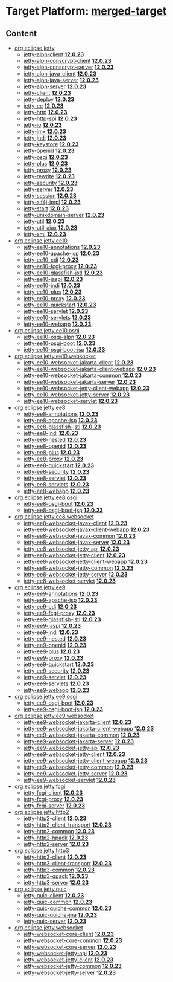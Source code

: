 # Target Platform: [merged-target](https://github.com/eclipse-orbit/orbit-simrel/blob/main/maven-jetty/tp/MavenJetty.target)

## Content
 - [org.eclipse.jetty](https://repo.maven.apache.org/maven2/org/eclipse/jetty/)
    - [jetty-alpn-client](https://repo.maven.apache.org/maven2/org/eclipse/jetty/jetty-alpn-client/) **[12.0.23](https://repo.maven.apache.org/maven2/org/eclipse/jetty/jetty-alpn-client/12.0.23)**
    - [jetty-alpn-conscrypt-client](https://repo.maven.apache.org/maven2/org/eclipse/jetty/jetty-alpn-conscrypt-client/) **[12.0.23](https://repo.maven.apache.org/maven2/org/eclipse/jetty/jetty-alpn-conscrypt-client/12.0.23)**
    - [jetty-alpn-conscrypt-server](https://repo.maven.apache.org/maven2/org/eclipse/jetty/jetty-alpn-conscrypt-server/) **[12.0.23](https://repo.maven.apache.org/maven2/org/eclipse/jetty/jetty-alpn-conscrypt-server/12.0.23)**
    - [jetty-alpn-java-client](https://repo.maven.apache.org/maven2/org/eclipse/jetty/jetty-alpn-java-client/) **[12.0.23](https://repo.maven.apache.org/maven2/org/eclipse/jetty/jetty-alpn-java-client/12.0.23)**
    - [jetty-alpn-java-server](https://repo.maven.apache.org/maven2/org/eclipse/jetty/jetty-alpn-java-server/) **[12.0.23](https://repo.maven.apache.org/maven2/org/eclipse/jetty/jetty-alpn-java-server/12.0.23)**
    - [jetty-alpn-server](https://repo.maven.apache.org/maven2/org/eclipse/jetty/jetty-alpn-server/) **[12.0.23](https://repo.maven.apache.org/maven2/org/eclipse/jetty/jetty-alpn-server/12.0.23)**
    - [jetty-client](https://repo.maven.apache.org/maven2/org/eclipse/jetty/jetty-client/) **[12.0.23](https://repo.maven.apache.org/maven2/org/eclipse/jetty/jetty-client/12.0.23)**
    - [jetty-deploy](https://repo.maven.apache.org/maven2/org/eclipse/jetty/jetty-deploy/) **[12.0.23](https://repo.maven.apache.org/maven2/org/eclipse/jetty/jetty-deploy/12.0.23)**
    - [jetty-ee](https://repo.maven.apache.org/maven2/org/eclipse/jetty/jetty-ee/) **[12.0.23](https://repo.maven.apache.org/maven2/org/eclipse/jetty/jetty-ee/12.0.23)**
    - [jetty-http](https://repo.maven.apache.org/maven2/org/eclipse/jetty/jetty-http/) **[12.0.23](https://repo.maven.apache.org/maven2/org/eclipse/jetty/jetty-http/12.0.23)**
    - [jetty-http-spi](https://repo.maven.apache.org/maven2/org/eclipse/jetty/jetty-http-spi/) **[12.0.23](https://repo.maven.apache.org/maven2/org/eclipse/jetty/jetty-http-spi/12.0.23)**
    - [jetty-io](https://repo.maven.apache.org/maven2/org/eclipse/jetty/jetty-io/) **[12.0.23](https://repo.maven.apache.org/maven2/org/eclipse/jetty/jetty-io/12.0.23)**
    - [jetty-jmx](https://repo.maven.apache.org/maven2/org/eclipse/jetty/jetty-jmx/) **[12.0.23](https://repo.maven.apache.org/maven2/org/eclipse/jetty/jetty-jmx/12.0.23)**
    - [jetty-jndi](https://repo.maven.apache.org/maven2/org/eclipse/jetty/jetty-jndi/) **[12.0.23](https://repo.maven.apache.org/maven2/org/eclipse/jetty/jetty-jndi/12.0.23)**
    - [jetty-keystore](https://repo.maven.apache.org/maven2/org/eclipse/jetty/jetty-keystore/) **[12.0.23](https://repo.maven.apache.org/maven2/org/eclipse/jetty/jetty-keystore/12.0.23)**
    - [jetty-openid](https://repo.maven.apache.org/maven2/org/eclipse/jetty/jetty-openid/) **[12.0.23](https://repo.maven.apache.org/maven2/org/eclipse/jetty/jetty-openid/12.0.23)**
    - [jetty-osgi](https://repo.maven.apache.org/maven2/org/eclipse/jetty/jetty-osgi/) **[12.0.23](https://repo.maven.apache.org/maven2/org/eclipse/jetty/jetty-osgi/12.0.23)**
    - [jetty-plus](https://repo.maven.apache.org/maven2/org/eclipse/jetty/jetty-plus/) **[12.0.23](https://repo.maven.apache.org/maven2/org/eclipse/jetty/jetty-plus/12.0.23)**
    - [jetty-proxy](https://repo.maven.apache.org/maven2/org/eclipse/jetty/jetty-proxy/) **[12.0.23](https://repo.maven.apache.org/maven2/org/eclipse/jetty/jetty-proxy/12.0.23)**
    - [jetty-rewrite](https://repo.maven.apache.org/maven2/org/eclipse/jetty/jetty-rewrite/) **[12.0.23](https://repo.maven.apache.org/maven2/org/eclipse/jetty/jetty-rewrite/12.0.23)**
    - [jetty-security](https://repo.maven.apache.org/maven2/org/eclipse/jetty/jetty-security/) **[12.0.23](https://repo.maven.apache.org/maven2/org/eclipse/jetty/jetty-security/12.0.23)**
    - [jetty-server](https://repo.maven.apache.org/maven2/org/eclipse/jetty/jetty-server/) **[12.0.23](https://repo.maven.apache.org/maven2/org/eclipse/jetty/jetty-server/12.0.23)**
    - [jetty-session](https://repo.maven.apache.org/maven2/org/eclipse/jetty/jetty-session/) **[12.0.23](https://repo.maven.apache.org/maven2/org/eclipse/jetty/jetty-session/12.0.23)**
    - [jetty-slf4j-impl](https://repo.maven.apache.org/maven2/org/eclipse/jetty/jetty-slf4j-impl/) **[12.0.23](https://repo.maven.apache.org/maven2/org/eclipse/jetty/jetty-slf4j-impl/12.0.23)**
    - [jetty-start](https://repo.maven.apache.org/maven2/org/eclipse/jetty/jetty-start/) **[12.0.23](https://repo.maven.apache.org/maven2/org/eclipse/jetty/jetty-start/12.0.23)**
    - [jetty-unixdomain-server](https://repo.maven.apache.org/maven2/org/eclipse/jetty/jetty-unixdomain-server/) **[12.0.23](https://repo.maven.apache.org/maven2/org/eclipse/jetty/jetty-unixdomain-server/12.0.23)**
    - [jetty-util](https://repo.maven.apache.org/maven2/org/eclipse/jetty/jetty-util/) **[12.0.23](https://repo.maven.apache.org/maven2/org/eclipse/jetty/jetty-util/12.0.23)**
    - [jetty-util-ajax](https://repo.maven.apache.org/maven2/org/eclipse/jetty/jetty-util-ajax/) **[12.0.23](https://repo.maven.apache.org/maven2/org/eclipse/jetty/jetty-util-ajax/12.0.23)**
    - [jetty-xml](https://repo.maven.apache.org/maven2/org/eclipse/jetty/jetty-xml/) **[12.0.23](https://repo.maven.apache.org/maven2/org/eclipse/jetty/jetty-xml/12.0.23)**
 - [org.eclipse.jetty.ee10](https://repo.maven.apache.org/maven2/org/eclipse/jetty/ee10/)
    - [jetty-ee10-annotations](https://repo.maven.apache.org/maven2/org/eclipse/jetty/ee10/jetty-ee10-annotations/) **[12.0.23](https://repo.maven.apache.org/maven2/org/eclipse/jetty/ee10/jetty-ee10-annotations/12.0.23)**
    - [jetty-ee10-apache-jsp](https://repo.maven.apache.org/maven2/org/eclipse/jetty/ee10/jetty-ee10-apache-jsp/) **[12.0.23](https://repo.maven.apache.org/maven2/org/eclipse/jetty/ee10/jetty-ee10-apache-jsp/12.0.23)**
    - [jetty-ee10-cdi](https://repo.maven.apache.org/maven2/org/eclipse/jetty/ee10/jetty-ee10-cdi/) **[12.0.23](https://repo.maven.apache.org/maven2/org/eclipse/jetty/ee10/jetty-ee10-cdi/12.0.23)**
    - [jetty-ee10-fcgi-proxy](https://repo.maven.apache.org/maven2/org/eclipse/jetty/ee10/jetty-ee10-fcgi-proxy/) **[12.0.23](https://repo.maven.apache.org/maven2/org/eclipse/jetty/ee10/jetty-ee10-fcgi-proxy/12.0.23)**
    - [jetty-ee10-glassfish-jstl](https://repo.maven.apache.org/maven2/org/eclipse/jetty/ee10/jetty-ee10-glassfish-jstl/) **[12.0.23](https://repo.maven.apache.org/maven2/org/eclipse/jetty/ee10/jetty-ee10-glassfish-jstl/12.0.23)**
    - [jetty-ee10-jaspi](https://repo.maven.apache.org/maven2/org/eclipse/jetty/ee10/jetty-ee10-jaspi/) **[12.0.23](https://repo.maven.apache.org/maven2/org/eclipse/jetty/ee10/jetty-ee10-jaspi/12.0.23)**
    - [jetty-ee10-jndi](https://repo.maven.apache.org/maven2/org/eclipse/jetty/ee10/jetty-ee10-jndi/) **[12.0.23](https://repo.maven.apache.org/maven2/org/eclipse/jetty/ee10/jetty-ee10-jndi/12.0.23)**
    - [jetty-ee10-plus](https://repo.maven.apache.org/maven2/org/eclipse/jetty/ee10/jetty-ee10-plus/) **[12.0.23](https://repo.maven.apache.org/maven2/org/eclipse/jetty/ee10/jetty-ee10-plus/12.0.23)**
    - [jetty-ee10-proxy](https://repo.maven.apache.org/maven2/org/eclipse/jetty/ee10/jetty-ee10-proxy/) **[12.0.23](https://repo.maven.apache.org/maven2/org/eclipse/jetty/ee10/jetty-ee10-proxy/12.0.23)**
    - [jetty-ee10-quickstart](https://repo.maven.apache.org/maven2/org/eclipse/jetty/ee10/jetty-ee10-quickstart/) **[12.0.23](https://repo.maven.apache.org/maven2/org/eclipse/jetty/ee10/jetty-ee10-quickstart/12.0.23)**
    - [jetty-ee10-servlet](https://repo.maven.apache.org/maven2/org/eclipse/jetty/ee10/jetty-ee10-servlet/) **[12.0.23](https://repo.maven.apache.org/maven2/org/eclipse/jetty/ee10/jetty-ee10-servlet/12.0.23)**
    - [jetty-ee10-servlets](https://repo.maven.apache.org/maven2/org/eclipse/jetty/ee10/jetty-ee10-servlets/) **[12.0.23](https://repo.maven.apache.org/maven2/org/eclipse/jetty/ee10/jetty-ee10-servlets/12.0.23)**
    - [jetty-ee10-webapp](https://repo.maven.apache.org/maven2/org/eclipse/jetty/ee10/jetty-ee10-webapp/) **[12.0.23](https://repo.maven.apache.org/maven2/org/eclipse/jetty/ee10/jetty-ee10-webapp/12.0.23)**
 - [org.eclipse.jetty.ee10.osgi](https://repo.maven.apache.org/maven2/org/eclipse/jetty/ee10/osgi/)
    - [jetty-ee10-osgi-alpn](https://repo.maven.apache.org/maven2/org/eclipse/jetty/ee10/osgi/jetty-ee10-osgi-alpn/) **[12.0.23](https://repo.maven.apache.org/maven2/org/eclipse/jetty/ee10/osgi/jetty-ee10-osgi-alpn/12.0.23)**
    - [jetty-ee10-osgi-boot](https://repo.maven.apache.org/maven2/org/eclipse/jetty/ee10/osgi/jetty-ee10-osgi-boot/) **[12.0.23](https://repo.maven.apache.org/maven2/org/eclipse/jetty/ee10/osgi/jetty-ee10-osgi-boot/12.0.23)**
    - [jetty-ee10-osgi-boot-jsp](https://repo.maven.apache.org/maven2/org/eclipse/jetty/ee10/osgi/jetty-ee10-osgi-boot-jsp/) **[12.0.23](https://repo.maven.apache.org/maven2/org/eclipse/jetty/ee10/osgi/jetty-ee10-osgi-boot-jsp/12.0.23)**
 - [org.eclipse.jetty.ee10.websocket](https://repo.maven.apache.org/maven2/org/eclipse/jetty/ee10/websocket/)
    - [jetty-ee10-websocket-jakarta-client](https://repo.maven.apache.org/maven2/org/eclipse/jetty/ee10/websocket/jetty-ee10-websocket-jakarta-client/) **[12.0.23](https://repo.maven.apache.org/maven2/org/eclipse/jetty/ee10/websocket/jetty-ee10-websocket-jakarta-client/12.0.23)**
    - [jetty-ee10-websocket-jakarta-client-webapp](https://repo.maven.apache.org/maven2/org/eclipse/jetty/ee10/websocket/jetty-ee10-websocket-jakarta-client-webapp/) **[12.0.23](https://repo.maven.apache.org/maven2/org/eclipse/jetty/ee10/websocket/jetty-ee10-websocket-jakarta-client-webapp/12.0.23)**
    - [jetty-ee10-websocket-jakarta-common](https://repo.maven.apache.org/maven2/org/eclipse/jetty/ee10/websocket/jetty-ee10-websocket-jakarta-common/) **[12.0.23](https://repo.maven.apache.org/maven2/org/eclipse/jetty/ee10/websocket/jetty-ee10-websocket-jakarta-common/12.0.23)**
    - [jetty-ee10-websocket-jakarta-server](https://repo.maven.apache.org/maven2/org/eclipse/jetty/ee10/websocket/jetty-ee10-websocket-jakarta-server/) **[12.0.23](https://repo.maven.apache.org/maven2/org/eclipse/jetty/ee10/websocket/jetty-ee10-websocket-jakarta-server/12.0.23)**
    - [jetty-ee10-websocket-jetty-client-webapp](https://repo.maven.apache.org/maven2/org/eclipse/jetty/ee10/websocket/jetty-ee10-websocket-jetty-client-webapp/) **[12.0.23](https://repo.maven.apache.org/maven2/org/eclipse/jetty/ee10/websocket/jetty-ee10-websocket-jetty-client-webapp/12.0.23)**
    - [jetty-ee10-websocket-jetty-server](https://repo.maven.apache.org/maven2/org/eclipse/jetty/ee10/websocket/jetty-ee10-websocket-jetty-server/) **[12.0.23](https://repo.maven.apache.org/maven2/org/eclipse/jetty/ee10/websocket/jetty-ee10-websocket-jetty-server/12.0.23)**
    - [jetty-ee10-websocket-servlet](https://repo.maven.apache.org/maven2/org/eclipse/jetty/ee10/websocket/jetty-ee10-websocket-servlet/) **[12.0.23](https://repo.maven.apache.org/maven2/org/eclipse/jetty/ee10/websocket/jetty-ee10-websocket-servlet/12.0.23)**
 - [org.eclipse.jetty.ee8](https://repo.maven.apache.org/maven2/org/eclipse/jetty/ee8/)
    - [jetty-ee8-annotations](https://repo.maven.apache.org/maven2/org/eclipse/jetty/ee8/jetty-ee8-annotations/) **[12.0.23](https://repo.maven.apache.org/maven2/org/eclipse/jetty/ee8/jetty-ee8-annotations/12.0.23)**
    - [jetty-ee8-apache-jsp](https://repo.maven.apache.org/maven2/org/eclipse/jetty/ee8/jetty-ee8-apache-jsp/) **[12.0.23](https://repo.maven.apache.org/maven2/org/eclipse/jetty/ee8/jetty-ee8-apache-jsp/12.0.23)**
    - [jetty-ee8-glassfish-jstl](https://repo.maven.apache.org/maven2/org/eclipse/jetty/ee8/jetty-ee8-glassfish-jstl/) **[12.0.23](https://repo.maven.apache.org/maven2/org/eclipse/jetty/ee8/jetty-ee8-glassfish-jstl/12.0.23)**
    - [jetty-ee8-jndi](https://repo.maven.apache.org/maven2/org/eclipse/jetty/ee8/jetty-ee8-jndi/) **[12.0.23](https://repo.maven.apache.org/maven2/org/eclipse/jetty/ee8/jetty-ee8-jndi/12.0.23)**
    - [jetty-ee8-nested](https://repo.maven.apache.org/maven2/org/eclipse/jetty/ee8/jetty-ee8-nested/) **[12.0.23](https://repo.maven.apache.org/maven2/org/eclipse/jetty/ee8/jetty-ee8-nested/12.0.23)**
    - [jetty-ee8-openid](https://repo.maven.apache.org/maven2/org/eclipse/jetty/ee8/jetty-ee8-openid/) **[12.0.23](https://repo.maven.apache.org/maven2/org/eclipse/jetty/ee8/jetty-ee8-openid/12.0.23)**
    - [jetty-ee8-plus](https://repo.maven.apache.org/maven2/org/eclipse/jetty/ee8/jetty-ee8-plus/) **[12.0.23](https://repo.maven.apache.org/maven2/org/eclipse/jetty/ee8/jetty-ee8-plus/12.0.23)**
    - [jetty-ee8-proxy](https://repo.maven.apache.org/maven2/org/eclipse/jetty/ee8/jetty-ee8-proxy/) **[12.0.23](https://repo.maven.apache.org/maven2/org/eclipse/jetty/ee8/jetty-ee8-proxy/12.0.23)**
    - [jetty-ee8-quickstart](https://repo.maven.apache.org/maven2/org/eclipse/jetty/ee8/jetty-ee8-quickstart/) **[12.0.23](https://repo.maven.apache.org/maven2/org/eclipse/jetty/ee8/jetty-ee8-quickstart/12.0.23)**
    - [jetty-ee8-security](https://repo.maven.apache.org/maven2/org/eclipse/jetty/ee8/jetty-ee8-security/) **[12.0.23](https://repo.maven.apache.org/maven2/org/eclipse/jetty/ee8/jetty-ee8-security/12.0.23)**
    - [jetty-ee8-servlet](https://repo.maven.apache.org/maven2/org/eclipse/jetty/ee8/jetty-ee8-servlet/) **[12.0.23](https://repo.maven.apache.org/maven2/org/eclipse/jetty/ee8/jetty-ee8-servlet/12.0.23)**
    - [jetty-ee8-servlets](https://repo.maven.apache.org/maven2/org/eclipse/jetty/ee8/jetty-ee8-servlets/) **[12.0.23](https://repo.maven.apache.org/maven2/org/eclipse/jetty/ee8/jetty-ee8-servlets/12.0.23)**
    - [jetty-ee8-webapp](https://repo.maven.apache.org/maven2/org/eclipse/jetty/ee8/jetty-ee8-webapp/) **[12.0.23](https://repo.maven.apache.org/maven2/org/eclipse/jetty/ee8/jetty-ee8-webapp/12.0.23)**
 - [org.eclipse.jetty.ee8.osgi](https://repo.maven.apache.org/maven2/org/eclipse/jetty/ee8/osgi/)
    - [jetty-ee8-osgi-boot](https://repo.maven.apache.org/maven2/org/eclipse/jetty/ee8/osgi/jetty-ee8-osgi-boot/) **[12.0.23](https://repo.maven.apache.org/maven2/org/eclipse/jetty/ee8/osgi/jetty-ee8-osgi-boot/12.0.23)**
    - [jetty-ee8-osgi-boot-jsp](https://repo.maven.apache.org/maven2/org/eclipse/jetty/ee8/osgi/jetty-ee8-osgi-boot-jsp/) **[12.0.23](https://repo.maven.apache.org/maven2/org/eclipse/jetty/ee8/osgi/jetty-ee8-osgi-boot-jsp/12.0.23)**
 - [org.eclipse.jetty.ee8.websocket](https://repo.maven.apache.org/maven2/org/eclipse/jetty/ee8/websocket/)
    - [jetty-ee8-websocket-javax-client](https://repo.maven.apache.org/maven2/org/eclipse/jetty/ee8/websocket/jetty-ee8-websocket-javax-client/) **[12.0.23](https://repo.maven.apache.org/maven2/org/eclipse/jetty/ee8/websocket/jetty-ee8-websocket-javax-client/12.0.23)**
    - [jetty-ee8-websocket-javax-client-webapp](https://repo.maven.apache.org/maven2/org/eclipse/jetty/ee8/websocket/jetty-ee8-websocket-javax-client-webapp/) **[12.0.23](https://repo.maven.apache.org/maven2/org/eclipse/jetty/ee8/websocket/jetty-ee8-websocket-javax-client-webapp/12.0.23)**
    - [jetty-ee8-websocket-javax-common](https://repo.maven.apache.org/maven2/org/eclipse/jetty/ee8/websocket/jetty-ee8-websocket-javax-common/) **[12.0.23](https://repo.maven.apache.org/maven2/org/eclipse/jetty/ee8/websocket/jetty-ee8-websocket-javax-common/12.0.23)**
    - [jetty-ee8-websocket-javax-server](https://repo.maven.apache.org/maven2/org/eclipse/jetty/ee8/websocket/jetty-ee8-websocket-javax-server/) **[12.0.23](https://repo.maven.apache.org/maven2/org/eclipse/jetty/ee8/websocket/jetty-ee8-websocket-javax-server/12.0.23)**
    - [jetty-ee8-websocket-jetty-api](https://repo.maven.apache.org/maven2/org/eclipse/jetty/ee8/websocket/jetty-ee8-websocket-jetty-api/) **[12.0.23](https://repo.maven.apache.org/maven2/org/eclipse/jetty/ee8/websocket/jetty-ee8-websocket-jetty-api/12.0.23)**
    - [jetty-ee8-websocket-jetty-client](https://repo.maven.apache.org/maven2/org/eclipse/jetty/ee8/websocket/jetty-ee8-websocket-jetty-client/) **[12.0.23](https://repo.maven.apache.org/maven2/org/eclipse/jetty/ee8/websocket/jetty-ee8-websocket-jetty-client/12.0.23)**
    - [jetty-ee8-websocket-jetty-client-webapp](https://repo.maven.apache.org/maven2/org/eclipse/jetty/ee8/websocket/jetty-ee8-websocket-jetty-client-webapp/) **[12.0.23](https://repo.maven.apache.org/maven2/org/eclipse/jetty/ee8/websocket/jetty-ee8-websocket-jetty-client-webapp/12.0.23)**
    - [jetty-ee8-websocket-jetty-common](https://repo.maven.apache.org/maven2/org/eclipse/jetty/ee8/websocket/jetty-ee8-websocket-jetty-common/) **[12.0.23](https://repo.maven.apache.org/maven2/org/eclipse/jetty/ee8/websocket/jetty-ee8-websocket-jetty-common/12.0.23)**
    - [jetty-ee8-websocket-jetty-server](https://repo.maven.apache.org/maven2/org/eclipse/jetty/ee8/websocket/jetty-ee8-websocket-jetty-server/) **[12.0.23](https://repo.maven.apache.org/maven2/org/eclipse/jetty/ee8/websocket/jetty-ee8-websocket-jetty-server/12.0.23)**
    - [jetty-ee8-websocket-servlet](https://repo.maven.apache.org/maven2/org/eclipse/jetty/ee8/websocket/jetty-ee8-websocket-servlet/) **[12.0.23](https://repo.maven.apache.org/maven2/org/eclipse/jetty/ee8/websocket/jetty-ee8-websocket-servlet/12.0.23)**
 - [org.eclipse.jetty.ee9](https://repo.maven.apache.org/maven2/org/eclipse/jetty/ee9/)
    - [jetty-ee9-annotations](https://repo.maven.apache.org/maven2/org/eclipse/jetty/ee9/jetty-ee9-annotations/) **[12.0.23](https://repo.maven.apache.org/maven2/org/eclipse/jetty/ee9/jetty-ee9-annotations/12.0.23)**
    - [jetty-ee9-apache-jsp](https://repo.maven.apache.org/maven2/org/eclipse/jetty/ee9/jetty-ee9-apache-jsp/) **[12.0.23](https://repo.maven.apache.org/maven2/org/eclipse/jetty/ee9/jetty-ee9-apache-jsp/12.0.23)**
    - [jetty-ee9-cdi](https://repo.maven.apache.org/maven2/org/eclipse/jetty/ee9/jetty-ee9-cdi/) **[12.0.23](https://repo.maven.apache.org/maven2/org/eclipse/jetty/ee9/jetty-ee9-cdi/12.0.23)**
    - [jetty-ee9-fcgi-proxy](https://repo.maven.apache.org/maven2/org/eclipse/jetty/ee9/jetty-ee9-fcgi-proxy/) **[12.0.23](https://repo.maven.apache.org/maven2/org/eclipse/jetty/ee9/jetty-ee9-fcgi-proxy/12.0.23)**
    - [jetty-ee9-glassfish-jstl](https://repo.maven.apache.org/maven2/org/eclipse/jetty/ee9/jetty-ee9-glassfish-jstl/) **[12.0.23](https://repo.maven.apache.org/maven2/org/eclipse/jetty/ee9/jetty-ee9-glassfish-jstl/12.0.23)**
    - [jetty-ee9-jaspi](https://repo.maven.apache.org/maven2/org/eclipse/jetty/ee9/jetty-ee9-jaspi/) **[12.0.23](https://repo.maven.apache.org/maven2/org/eclipse/jetty/ee9/jetty-ee9-jaspi/12.0.23)**
    - [jetty-ee9-jndi](https://repo.maven.apache.org/maven2/org/eclipse/jetty/ee9/jetty-ee9-jndi/) **[12.0.23](https://repo.maven.apache.org/maven2/org/eclipse/jetty/ee9/jetty-ee9-jndi/12.0.23)**
    - [jetty-ee9-nested](https://repo.maven.apache.org/maven2/org/eclipse/jetty/ee9/jetty-ee9-nested/) **[12.0.23](https://repo.maven.apache.org/maven2/org/eclipse/jetty/ee9/jetty-ee9-nested/12.0.23)**
    - [jetty-ee9-openid](https://repo.maven.apache.org/maven2/org/eclipse/jetty/ee9/jetty-ee9-openid/) **[12.0.23](https://repo.maven.apache.org/maven2/org/eclipse/jetty/ee9/jetty-ee9-openid/12.0.23)**
    - [jetty-ee9-plus](https://repo.maven.apache.org/maven2/org/eclipse/jetty/ee9/jetty-ee9-plus/) **[12.0.23](https://repo.maven.apache.org/maven2/org/eclipse/jetty/ee9/jetty-ee9-plus/12.0.23)**
    - [jetty-ee9-proxy](https://repo.maven.apache.org/maven2/org/eclipse/jetty/ee9/jetty-ee9-proxy/) **[12.0.23](https://repo.maven.apache.org/maven2/org/eclipse/jetty/ee9/jetty-ee9-proxy/12.0.23)**
    - [jetty-ee9-quickstart](https://repo.maven.apache.org/maven2/org/eclipse/jetty/ee9/jetty-ee9-quickstart/) **[12.0.23](https://repo.maven.apache.org/maven2/org/eclipse/jetty/ee9/jetty-ee9-quickstart/12.0.23)**
    - [jetty-ee9-security](https://repo.maven.apache.org/maven2/org/eclipse/jetty/ee9/jetty-ee9-security/) **[12.0.23](https://repo.maven.apache.org/maven2/org/eclipse/jetty/ee9/jetty-ee9-security/12.0.23)**
    - [jetty-ee9-servlet](https://repo.maven.apache.org/maven2/org/eclipse/jetty/ee9/jetty-ee9-servlet/) **[12.0.23](https://repo.maven.apache.org/maven2/org/eclipse/jetty/ee9/jetty-ee9-servlet/12.0.23)**
    - [jetty-ee9-servlets](https://repo.maven.apache.org/maven2/org/eclipse/jetty/ee9/jetty-ee9-servlets/) **[12.0.23](https://repo.maven.apache.org/maven2/org/eclipse/jetty/ee9/jetty-ee9-servlets/12.0.23)**
    - [jetty-ee9-webapp](https://repo.maven.apache.org/maven2/org/eclipse/jetty/ee9/jetty-ee9-webapp/) **[12.0.23](https://repo.maven.apache.org/maven2/org/eclipse/jetty/ee9/jetty-ee9-webapp/12.0.23)**
 - [org.eclipse.jetty.ee9.osgi](https://repo.maven.apache.org/maven2/org/eclipse/jetty/ee9/osgi/)
    - [jetty-ee9-osgi-boot](https://repo.maven.apache.org/maven2/org/eclipse/jetty/ee9/osgi/jetty-ee9-osgi-boot/) **[12.0.23](https://repo.maven.apache.org/maven2/org/eclipse/jetty/ee9/osgi/jetty-ee9-osgi-boot/12.0.23)**
    - [jetty-ee9-osgi-boot-jsp](https://repo.maven.apache.org/maven2/org/eclipse/jetty/ee9/osgi/jetty-ee9-osgi-boot-jsp/) **[12.0.23](https://repo.maven.apache.org/maven2/org/eclipse/jetty/ee9/osgi/jetty-ee9-osgi-boot-jsp/12.0.23)**
 - [org.eclipse.jetty.ee9.websocket](https://repo.maven.apache.org/maven2/org/eclipse/jetty/ee9/websocket/)
    - [jetty-ee9-websocket-jakarta-client](https://repo.maven.apache.org/maven2/org/eclipse/jetty/ee9/websocket/jetty-ee9-websocket-jakarta-client/) **[12.0.23](https://repo.maven.apache.org/maven2/org/eclipse/jetty/ee9/websocket/jetty-ee9-websocket-jakarta-client/12.0.23)**
    - [jetty-ee9-websocket-jakarta-client-webapp](https://repo.maven.apache.org/maven2/org/eclipse/jetty/ee9/websocket/jetty-ee9-websocket-jakarta-client-webapp/) **[12.0.23](https://repo.maven.apache.org/maven2/org/eclipse/jetty/ee9/websocket/jetty-ee9-websocket-jakarta-client-webapp/12.0.23)**
    - [jetty-ee9-websocket-jakarta-common](https://repo.maven.apache.org/maven2/org/eclipse/jetty/ee9/websocket/jetty-ee9-websocket-jakarta-common/) **[12.0.23](https://repo.maven.apache.org/maven2/org/eclipse/jetty/ee9/websocket/jetty-ee9-websocket-jakarta-common/12.0.23)**
    - [jetty-ee9-websocket-jakarta-server](https://repo.maven.apache.org/maven2/org/eclipse/jetty/ee9/websocket/jetty-ee9-websocket-jakarta-server/) **[12.0.23](https://repo.maven.apache.org/maven2/org/eclipse/jetty/ee9/websocket/jetty-ee9-websocket-jakarta-server/12.0.23)**
    - [jetty-ee9-websocket-jetty-api](https://repo.maven.apache.org/maven2/org/eclipse/jetty/ee9/websocket/jetty-ee9-websocket-jetty-api/) **[12.0.23](https://repo.maven.apache.org/maven2/org/eclipse/jetty/ee9/websocket/jetty-ee9-websocket-jetty-api/12.0.23)**
    - [jetty-ee9-websocket-jetty-client](https://repo.maven.apache.org/maven2/org/eclipse/jetty/ee9/websocket/jetty-ee9-websocket-jetty-client/) **[12.0.23](https://repo.maven.apache.org/maven2/org/eclipse/jetty/ee9/websocket/jetty-ee9-websocket-jetty-client/12.0.23)**
    - [jetty-ee9-websocket-jetty-client-webapp](https://repo.maven.apache.org/maven2/org/eclipse/jetty/ee9/websocket/jetty-ee9-websocket-jetty-client-webapp/) **[12.0.23](https://repo.maven.apache.org/maven2/org/eclipse/jetty/ee9/websocket/jetty-ee9-websocket-jetty-client-webapp/12.0.23)**
    - [jetty-ee9-websocket-jetty-common](https://repo.maven.apache.org/maven2/org/eclipse/jetty/ee9/websocket/jetty-ee9-websocket-jetty-common/) **[12.0.23](https://repo.maven.apache.org/maven2/org/eclipse/jetty/ee9/websocket/jetty-ee9-websocket-jetty-common/12.0.23)**
    - [jetty-ee9-websocket-jetty-server](https://repo.maven.apache.org/maven2/org/eclipse/jetty/ee9/websocket/jetty-ee9-websocket-jetty-server/) **[12.0.23](https://repo.maven.apache.org/maven2/org/eclipse/jetty/ee9/websocket/jetty-ee9-websocket-jetty-server/12.0.23)**
    - [jetty-ee9-websocket-servlet](https://repo.maven.apache.org/maven2/org/eclipse/jetty/ee9/websocket/jetty-ee9-websocket-servlet/) **[12.0.23](https://repo.maven.apache.org/maven2/org/eclipse/jetty/ee9/websocket/jetty-ee9-websocket-servlet/12.0.23)**
 - [org.eclipse.jetty.fcgi](https://repo.maven.apache.org/maven2/org/eclipse/jetty/fcgi/)
    - [jetty-fcgi-client](https://repo.maven.apache.org/maven2/org/eclipse/jetty/fcgi/jetty-fcgi-client/) **[12.0.23](https://repo.maven.apache.org/maven2/org/eclipse/jetty/fcgi/jetty-fcgi-client/12.0.23)**
    - [jetty-fcgi-proxy](https://repo.maven.apache.org/maven2/org/eclipse/jetty/fcgi/jetty-fcgi-proxy/) **[12.0.23](https://repo.maven.apache.org/maven2/org/eclipse/jetty/fcgi/jetty-fcgi-proxy/12.0.23)**
    - [jetty-fcgi-server](https://repo.maven.apache.org/maven2/org/eclipse/jetty/fcgi/jetty-fcgi-server/) **[12.0.23](https://repo.maven.apache.org/maven2/org/eclipse/jetty/fcgi/jetty-fcgi-server/12.0.23)**
 - [org.eclipse.jetty.http2](https://repo.maven.apache.org/maven2/org/eclipse/jetty/http2/)
    - [jetty-http2-client](https://repo.maven.apache.org/maven2/org/eclipse/jetty/http2/jetty-http2-client/) **[12.0.23](https://repo.maven.apache.org/maven2/org/eclipse/jetty/http2/jetty-http2-client/12.0.23)**
    - [jetty-http2-client-transport](https://repo.maven.apache.org/maven2/org/eclipse/jetty/http2/jetty-http2-client-transport/) **[12.0.23](https://repo.maven.apache.org/maven2/org/eclipse/jetty/http2/jetty-http2-client-transport/12.0.23)**
    - [jetty-http2-common](https://repo.maven.apache.org/maven2/org/eclipse/jetty/http2/jetty-http2-common/) **[12.0.23](https://repo.maven.apache.org/maven2/org/eclipse/jetty/http2/jetty-http2-common/12.0.23)**
    - [jetty-http2-hpack](https://repo.maven.apache.org/maven2/org/eclipse/jetty/http2/jetty-http2-hpack/) **[12.0.23](https://repo.maven.apache.org/maven2/org/eclipse/jetty/http2/jetty-http2-hpack/12.0.23)**
    - [jetty-http2-server](https://repo.maven.apache.org/maven2/org/eclipse/jetty/http2/jetty-http2-server/) **[12.0.23](https://repo.maven.apache.org/maven2/org/eclipse/jetty/http2/jetty-http2-server/12.0.23)**
 - [org.eclipse.jetty.http3](https://repo.maven.apache.org/maven2/org/eclipse/jetty/http3/)
    - [jetty-http3-client](https://repo.maven.apache.org/maven2/org/eclipse/jetty/http3/jetty-http3-client/) **[12.0.23](https://repo.maven.apache.org/maven2/org/eclipse/jetty/http3/jetty-http3-client/12.0.23)**
    - [jetty-http3-client-transport](https://repo.maven.apache.org/maven2/org/eclipse/jetty/http3/jetty-http3-client-transport/) **[12.0.23](https://repo.maven.apache.org/maven2/org/eclipse/jetty/http3/jetty-http3-client-transport/12.0.23)**
    - [jetty-http3-common](https://repo.maven.apache.org/maven2/org/eclipse/jetty/http3/jetty-http3-common/) **[12.0.23](https://repo.maven.apache.org/maven2/org/eclipse/jetty/http3/jetty-http3-common/12.0.23)**
    - [jetty-http3-qpack](https://repo.maven.apache.org/maven2/org/eclipse/jetty/http3/jetty-http3-qpack/) **[12.0.23](https://repo.maven.apache.org/maven2/org/eclipse/jetty/http3/jetty-http3-qpack/12.0.23)**
    - [jetty-http3-server](https://repo.maven.apache.org/maven2/org/eclipse/jetty/http3/jetty-http3-server/) **[12.0.23](https://repo.maven.apache.org/maven2/org/eclipse/jetty/http3/jetty-http3-server/12.0.23)**
 - [org.eclipse.jetty.quic](https://repo.maven.apache.org/maven2/org/eclipse/jetty/quic/)
    - [jetty-quic-client](https://repo.maven.apache.org/maven2/org/eclipse/jetty/quic/jetty-quic-client/) **[12.0.23](https://repo.maven.apache.org/maven2/org/eclipse/jetty/quic/jetty-quic-client/12.0.23)**
    - [jetty-quic-common](https://repo.maven.apache.org/maven2/org/eclipse/jetty/quic/jetty-quic-common/) **[12.0.23](https://repo.maven.apache.org/maven2/org/eclipse/jetty/quic/jetty-quic-common/12.0.23)**
    - [jetty-quic-quiche-common](https://repo.maven.apache.org/maven2/org/eclipse/jetty/quic/jetty-quic-quiche-common/) **[12.0.23](https://repo.maven.apache.org/maven2/org/eclipse/jetty/quic/jetty-quic-quiche-common/12.0.23)**
    - [jetty-quic-quiche-jna](https://repo.maven.apache.org/maven2/org/eclipse/jetty/quic/jetty-quic-quiche-jna/) **[12.0.23](https://repo.maven.apache.org/maven2/org/eclipse/jetty/quic/jetty-quic-quiche-jna/12.0.23)**
    - [jetty-quic-server](https://repo.maven.apache.org/maven2/org/eclipse/jetty/quic/jetty-quic-server/) **[12.0.23](https://repo.maven.apache.org/maven2/org/eclipse/jetty/quic/jetty-quic-server/12.0.23)**
 - [org.eclipse.jetty.websocket](https://repo.maven.apache.org/maven2/org/eclipse/jetty/websocket/)
    - [jetty-websocket-core-client](https://repo.maven.apache.org/maven2/org/eclipse/jetty/websocket/jetty-websocket-core-client/) **[12.0.23](https://repo.maven.apache.org/maven2/org/eclipse/jetty/websocket/jetty-websocket-core-client/12.0.23)**
    - [jetty-websocket-core-common](https://repo.maven.apache.org/maven2/org/eclipse/jetty/websocket/jetty-websocket-core-common/) **[12.0.23](https://repo.maven.apache.org/maven2/org/eclipse/jetty/websocket/jetty-websocket-core-common/12.0.23)**
    - [jetty-websocket-core-server](https://repo.maven.apache.org/maven2/org/eclipse/jetty/websocket/jetty-websocket-core-server/) **[12.0.23](https://repo.maven.apache.org/maven2/org/eclipse/jetty/websocket/jetty-websocket-core-server/12.0.23)**
    - [jetty-websocket-jetty-api](https://repo.maven.apache.org/maven2/org/eclipse/jetty/websocket/jetty-websocket-jetty-api/) **[12.0.23](https://repo.maven.apache.org/maven2/org/eclipse/jetty/websocket/jetty-websocket-jetty-api/12.0.23)**
    - [jetty-websocket-jetty-client](https://repo.maven.apache.org/maven2/org/eclipse/jetty/websocket/jetty-websocket-jetty-client/) **[12.0.23](https://repo.maven.apache.org/maven2/org/eclipse/jetty/websocket/jetty-websocket-jetty-client/12.0.23)**
    - [jetty-websocket-jetty-common](https://repo.maven.apache.org/maven2/org/eclipse/jetty/websocket/jetty-websocket-jetty-common/) **[12.0.23](https://repo.maven.apache.org/maven2/org/eclipse/jetty/websocket/jetty-websocket-jetty-common/12.0.23)**
    - [jetty-websocket-jetty-server](https://repo.maven.apache.org/maven2/org/eclipse/jetty/websocket/jetty-websocket-jetty-server/) **[12.0.23](https://repo.maven.apache.org/maven2/org/eclipse/jetty/websocket/jetty-websocket-jetty-server/12.0.23)**
